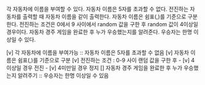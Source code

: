 각 자동차에 이름을 부여할 수 있다. 자동차 이름은 5자를 초과할 수 없다.
전진하는 자동차를 출력할 때 자동차 이름을 같이 출력한다.
자동차 이름은 쉼표(,)를 기준으로 구분한다.
전진하는 조건은 0에서 9 사이에서 random 값을 구한 후 random 값이 4이상일 경우이다.
자동차 경주 게임을 완료한 후 누가 우승했는지를 알려준다. 우승자는 한명 이상일 수 있다.


[v] 각 자동차에 이름을 부여가능 :: 자동차 이름은 5자를 초과할 수 없음
[v] 자동차 이름은 쉼표(,)를 기준으로 구분
[v] 전진하는 조건 : 0-9 사이 랜덤 값을 구한 후
    - [v] 4이상일 경우 전진
    - [v] 4미만일 경우 정지
[] 자동차 경주 게임을 완료한 후 누가 우승했는지 알려주기 :: 우승자는 한명 이상일 수 있음





